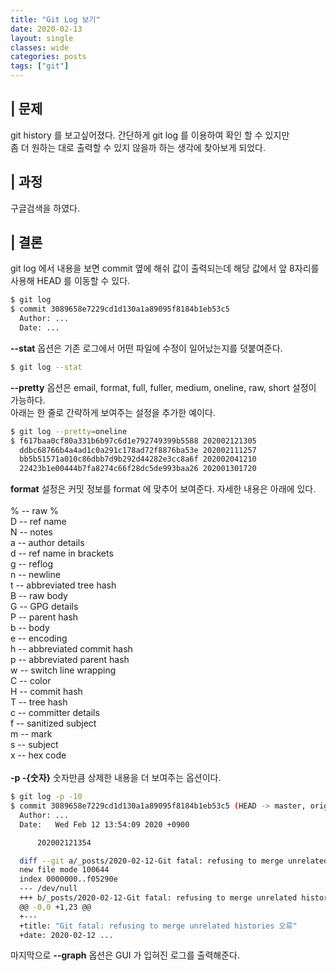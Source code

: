 ```yaml
---
title: "Git Log 보기"
date: 2020-02-13
layout: single
classes: wide
categories: posts
tags: ["git"]
---
```


## | 문제
git history 를 보고싶어졌다. 간단하게 git log 를 이용하여 확인 할 수 있지만 
<br>좀 더 원하는 대로 출력할 수 있지 않을까 하는 생각에 찾아보게 되었다.

## | 과정
구글검색을 하였다. 

## | 결론
git log 에서 내용을 보면 commit 옆에 해쉬 값이 출력되는데 해당 값에서 앞 8자리를 사용해 HEAD 를 이동할 수 있다.
```bash
$ git log 
$ commit 3089658e7229cd1d130a1a89095f8184b1eb53c5
  Author: ...
  Date: ...
```
**--stat** 옵션은 기존 로그에서 어떤 파일에 수정이 일어났는지를 덧붙여준다.
```bash
$ git log --stat
```
**--pretty** 옵션은 email, format, full, fuller, medium, oneline, raw, short 설정이 가능하다.
<br>아래는 한 줄로 간략하게 보여주는 설정을 추가한 예이다.
```bash
$ git log --pretty=oneline
$ f617baa0cf80a331b6b97c6d1e792749399b5588 202002121305
  ddbc68766b4a4ad1c0a291c178ad72f8876ba53e 202002111257
  bb5b51571a010c86dbb7d9b292d44282e3cc8a6f 202002041210
  22423b1e00444b7fa8274c66f28dc5de993baa26 202001301720
```
**format** 설정은 커밋 정보를 format 에 맞추어 보여준다. 자세한 내용은 아래에 있다.
<br>
<br>
% -- raw %                    
D -- ref name                 
N -- notes                    
a -- author details           
d -- ref name in brackets     
g -- reflog                   
n -- newline                  
t -- abbreviated tree hash  
B -- raw body                 
G -- GPG details              
P -- parent hash              
b -- body                     
e -- encoding                 
h -- abbreviated commit hash  
p -- abbreviated parent hash  
w -- switch line wrapping   
C -- color                    
H -- commit hash              
T -- tree hash                
c -- committer details        
f -- sanitized subject        
m -- mark                     
s -- subject                  
x -- hex code
<br>
<br>
**-p -{숫자}** 숫자만큼 상제한 내용을 더 보여주는 옵션이다.
```bash
$ git log -p -10
$ commit 3089658e7229cd1d130a1a89095f8184b1eb53c5 (HEAD -> master, origin/master, origin/HEAD)
  Author: ...
  Date:   Wed Feb 12 13:54:09 2020 +0900

      202002121354

  diff --git a/_posts/2020-02-12-Git fatal: refusing to merge unrelated histories error.md b/_posts/2020-02-12-Git fatal: refusing to merge unrelated histories error.md
  new file mode 100644
  index 0000000..f05290e
  --- /dev/null
  +++ b/_posts/2020-02-12-Git fatal: refusing to merge unrelated histories error.md       
  @@ -0,0 +1,23 @@
  +---
  +title: "Git fatal: refusing to merge unrelated histories 오류"
  +date: 2020-02-12 ...
```
마지막으로 **--graph** 옵션은 GUI 가 입혀진 로그를 출력해준다.